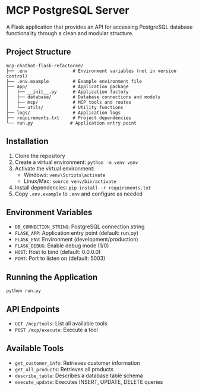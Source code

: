 # MCP PostgreSQL Server

A Flask application that provides an API for accessing PostgreSQL database functionality through a clean and modular structure.

## Project Structure

```
mcp-chatbot-flask-refactored/
├── .env                 # Environment variables (not in version control)
├── .env.example         # Example environment file
├── app/                 # Application package
│   ├── __init__.py      # Application factory
│   ├── database/        # Database connections and models
│   ├── mcp/             # MCP tools and routes
│   └── utils/           # Utility functions
├── logs/                # Application logs
├── requirements.txt     # Project dependencies
└── run.py              # Application entry point
```

## Installation

1. Clone the repository
2. Create a virtual environment: `python -m venv venv`
3. Activate the virtual environment:
   - Windows: `venv\Scripts\activate`
   - Linux/Mac: `source venv/bin/activate`
4. Install dependencies: `pip install -r requirements.txt`
5. Copy `.env.example` to `.env` and configure as needed

## Environment Variables

- `DB_CONNECTION_STRING`: PostgreSQL connection string
- `FLASK_APP`: Application entry point (default: run.py)
- `FLASK_ENV`: Environment (development/production)
- `FLASK_DEBUG`: Enable debug mode (1/0)
- `HOST`: Host to bind (default: 0.0.0.0)
- `PORT`: Port to listen on (default: 5003)

## Running the Application

```
python run.py
```

## API Endpoints

- `GET /mcp/tools`: List all available tools
- `POST /mcp/execute`: Execute a tool

## Available Tools

- `get_customer_info`: Retrieves customer information
- `get_all_products`: Retrieves all products
- `describe_table`: Describes a database table schema
- `execute_update`: Executes INSERT, UPDATE, DELETE queries
